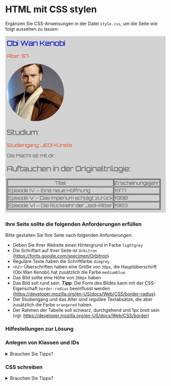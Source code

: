 # HTML mit CSS stylen

Ergänzen Sie CSS-Anweisungen in der Datei ```style.css```, um die Seite wie folgt aussehen zu lassen:

![img.png](img/obi_wan_css.png)

### Ihre Seite sollte die folgenden Anforderungen erfüllen

Bitte gestalten Sie Ihre Seite nach folgenden Anforderungen:
- Geben Sie Ihrer Website einen Hintergrund in Farbe `lightgrey`
- Die Schriftart auf Ihrer Seite ist `Orbitron` (https://fonts.google.com/specimen/Orbitron)
- Reguläre Texte haben die Schriftfarbe `dimgrey`
- ```<h2>```-Überschriften haben eine Größe von `30px`, die Hauptüberschrift (Obi Wan Kenobi) hat zusätzlich die Farbe ```mediumblue```.
- Das Bild sollte eine Höhe von `200px` haben
- Das Bild soll rund sein. ***Tipp***: Die Form des Bildes kann mit der CSS-Eigenschaft `border-radius` beeinflusst werden (https://developer.mozilla.org/en-US/docs/Web/CSS/border-radius).
- Der Studiengang und das Alter sind reguläre Textabsätze, die aber zusätzlich die Farbe ```orangered``` haben.
- Der Rahmen der Tabelle soll schwarz, durchgehend und 1px breit sein (vgl. https://developer.mozilla.org/en-US/docs/Web/CSS/border)

### Hilfestellungen zur Lösung

### Anlegen von Klassen und IDs
<details>
<summary>Brauchen Sie Tipps?</summary>
Vergeben Sie Klassen und IDs für Elemente, um diese individuell ansprechen zu können.

~~~html
    <h2 class="important"></h2> <!-- darf öfter auf einer Seite verwendet werden -->
    <h2 id="main-heading"></h2> <!-- nur einmal pro Seite erlaubt -->
~~~
</details>  

### CSS schreiben
<details>
<summary>Brauchen Sie Tipps?</summary>

Diese Anleitung ist nur eine Möglichkeit, wie man vorgehen kann.

1. Erstellen Sie einen Ordner ```styles``` auf der selben Ebene wie die Datei ```index.html```
2. Erstellen Sie in diesem Ordner die Datei ```styles.css```
3. Beginnen Sie mit Anweisungen die für die gesamte Seite gelten, z.B. der Schriftart
4. Stylen Sie die Überschriften
4. Setzen sie die Größe und Form des Profilbildes

</details>  
